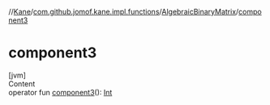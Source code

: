 //[Kane](../../index.md)/[com.github.jomof.kane.impl.functions](../index.md)/[AlgebraicBinaryMatrix](index.md)/[component3](component3.md)



# component3  
[jvm]  
Content  
operator fun [component3](component3.md)(): [Int](https://kotlinlang.org/api/latest/jvm/stdlib/kotlin/-int/index.html)  



